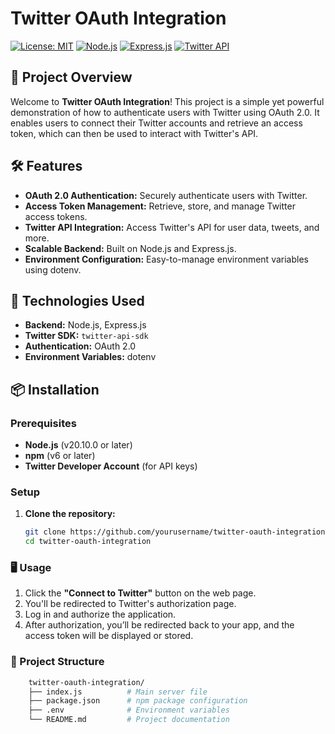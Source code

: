 # **Twitter OAuth Integration**

[![License: MIT](https://img.shields.io/badge/License-MIT-blue.svg)](https://opensource.org/licenses/MIT)
[![Node.js](https://img.shields.io/badge/Node.js-v20.10.0-brightgreen.svg)](https://nodejs.org/)
[![Express.js](https://img.shields.io/badge/Express.js-4.x-lightgrey.svg)](https://expressjs.com/)
[![Twitter API](https://img.shields.io/badge/Twitter%20API-OAuth%202.0-1DA1F2.svg)](https://developer.twitter.com/)

## **🚀 Project Overview**

Welcome to **Twitter OAuth Integration**! This project is a simple yet powerful demonstration of how to authenticate users with Twitter using OAuth 2.0. It enables users to connect their Twitter accounts and retrieve an access token, which can then be used to interact with Twitter's API.

## **🛠️ Features**

- **OAuth 2.0 Authentication:** Securely authenticate users with Twitter.
- **Access Token Management:** Retrieve, store, and manage Twitter access tokens.
- **Twitter API Integration:** Access Twitter's API for user data, tweets, and more.
- **Scalable Backend:** Built on Node.js and Express.js.
- **Environment Configuration:** Easy-to-manage environment variables using dotenv.

## **🔧 Technologies Used**

- **Backend:** Node.js, Express.js
- **Twitter SDK:** `twitter-api-sdk`
- **Authentication:** OAuth 2.0
- **Environment Variables:** dotenv

## **📦 Installation**

### **Prerequisites**
- **Node.js** (v20.10.0 or later)
- **npm** (v6 or later)
- **Twitter Developer Account** (for API keys)

### **Setup**

1. **Clone the repository:**

   ```bash
   git clone https://github.com/yourusername/twitter-oauth-integration.git
   cd twitter-oauth-integration
### **🖥️ Usage**
1. Click the **"Connect to Twitter"** button on the web page.
2. You'll be redirected to Twitter's authorization page.
3. Log in and authorize the application.
4. After authorization, you’ll be redirected back to your app, and the access token will be displayed or stored.
### 🚧 Project Structure
```bash
    twitter-oauth-integration/
    ├── index.js          # Main server file
    ├── package.json      # npm package configuration
    ├── .env              # Environment variables
    └── README.md         # Project documentation
    